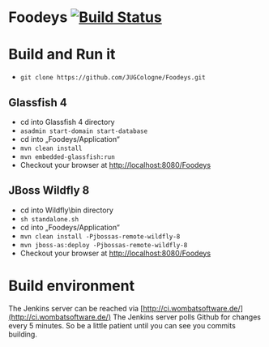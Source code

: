 # Foodeys [![Build Status](http://ci.wombatsoftware.de/job/Foodeys/badge/icon)](http://ci.wombatsoftware.de/job/Foodeys/)

# Build and Run it
* ```git clone https://github.com/JUGCologne/Foodeys.git```

## Glassfish 4
* cd into Glassfish 4 directory
* ```asadmin start-domain start-database```
* cd into „Foodeys/Application“
* ```mvn clean install```
* ```mvn embedded-glassfish:run```
* Checkout your browser at [http://localhost:8080/Foodeys](http://localhost:8080/Foodeys)

## JBoss Wildfly 8
* cd into Wildfly\bin directory
* ```sh standalone.sh```
* cd into „Foodeys/Application“
* ```mvn clean install -Pjbossas-remote-wildfly-8```
* ```mvn jboss-as:deploy -Pjbossas-remote-wildfly-8```
* Checkout your browser at [http://localhost:8080/Foodeys](http://localhost:8080/Foodeys)


# Build environment
The Jenkins server can be reached via [http://ci.wombatsoftware.de/](http://ci.wombatsoftware.de/)
The Jenkins server polls Github for changes every 5 minutes. So be a little patient until you can see you commits building.